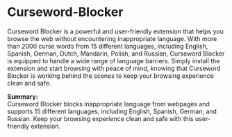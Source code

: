 # Curseword-Blocker
Curseword Blocker is a powerful and user-friendly extension that helps you browse the web without encountering inappropriate language. With more than 2000 curse words from 15 different languages, including English, Spanish, German, Dutch, Mandarin, Polish, and Russian, Curseword Blocker is equipped to handle a wide range of language barriers. Simply install the extension and start browsing with peace of mind, knowing that Curseword Blocker is working behind the scenes to keep your browsing experience clean and safe.

**Summary:**
<br>
Curseword Blocker blocks inappropriate language from webpages and supports 15 different languages, including English, Spanish, German, and Russian. Keep your browsing experience clean and safe with this user-friendly extension.
